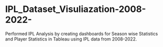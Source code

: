 # IPL_Dataset_Visuliazation-2008-2022-
Performed IPL Analysis by creating dashboards for Season wise Statistics and Player Statistics in Tableau using IPL data from 2008-2022.
